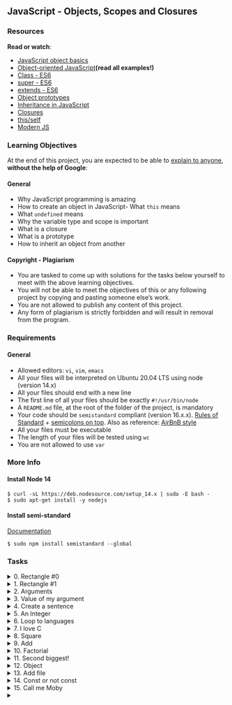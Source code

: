 ## JavaScript - Objects, Scopes and Closures

### Resources

**Read or watch**:

- [JavaScript object basics](https://developer.mozilla.org/en-US/docs/Learn/JavaScript/Objects/Basics)
- [Object-oriented JavaScript](https://developer.mozilla.org/en-US/docs/Learn/JavaScript/Objects/Classes_in_JavaScript)**(read all examples!)**
- [Class - ES6](https://developer.mozilla.org/en-US/docs/Web/JavaScript/Reference/Classes)
- [super - ES6](https://developer.mozilla.org/en-US/docs/Web/JavaScript/Reference/Operators/super)
- [extends - ES6](https://developer.mozilla.org/en-US/docs/Web/JavaScript/Reference/Classes/extends)
- [Object prototypes](https://developer.mozilla.org/en-US/docs/Learn/JavaScript/Objects/Object_prototypes)
- [Inheritance in JavaScript](https://developer.mozilla.org/en-US/docs/Learn/JavaScript/Objects/Classes_in_JavaScript)
- [Closures](https://developer.mozilla.org/en-US/docs/Web/JavaScript/Closures)
- [this/self](https://alistapart.com/article/getoutbindingsituations/)
- [Modern JS](https://github.com/mbeaudru/modern-js-cheatsheet)

### Learning Objectives

At the end of this project, you are expected to be able to [explain to anyone](https://fs.blog/feynman-learning-technique/), **without the help of Google**:

#### General

- Why JavaScript programming is amazing
- How to create an object in JavaScript- What `this` means
- What `undefined` means
- Why the variable type and scope is important
- What is a closure
- What is a prototype
- How to inherit an object from another

#### Copyright - Plagiarism

- You are tasked to come up with solutions for the tasks below yourself to meet with the above learning objectives.
- You will not be able to meet the objectives of this or any following project by copying and pasting someone else’s work.
- You are not allowed to publish any content of this project.
- Any form of plagiarism is strictly forbidden and will result in removal from the program.

### Requirements

#### General

- Allowed editors: `vi`, `vim`, `emacs`
- All your files will be interpreted on Ubuntu 20.04 LTS using node (version 14.x)
- All your files should end with a new line
- The first line of all your files should be exactly `#!/usr/bin/node`
- A `README.md` file, at the root of the folder of the project, is mandatory
- Your code should be `semistandard` compliant (version 16.x.x). [Rules of Standard](https://standardjs.com/rules.html) + [semicolons on top](https://github.com/standard/semistandard). Also as reference: [AirBnB style](https://github.com/airbnb/javascript)
- All your files must be executable
- The length of your files will be tested using `wc`
- You are not allowed to use `var`

### More Info

#### Install Node 14

```shell
$ curl -sL https://deb.nodesource.com/setup_14.x | sudo -E bash -
$ sudo apt-get install -y nodejs
```

#### Install semi-standard

[Documentation](https://github.com/standard/semistandard)

```shell
$ sudo npm install semistandard --global
```

### Tasks
<details>
<summary>0. Rectangle #0</summary>

Write an empty class `Rectangle` that defines a rectangle:

- You must use the `class` notation for defining your class

```shell
guillaume@ubuntu:~/0x13$ cat 0-main.js
#!/usr/bin/node
const Rectangle = require('./0-rectangle');

const r1 = new Rectangle();
console.log(r1);
console.log(r1.constructor);

guillaume@ubuntu:~/0x13$ ./0-main.js
Rectangle {}
[Class: Rectangle]
guillaume@ubuntu:~/0x13$ 
```

***
**Repo:**
- GitHub repository: `alx-higher_level_programming`
- Directory: `0x13-javascript_objects_scopes_closures`
- File: `0-rectangle.js`
</details>

<details>
<summary>1. Rectangle #1</summary>

Write a class `Rectangle` that defines a rectangle:

- You must use the `class` notation for defining your class
- The constructor must take 2 arguments `w` and `h`
- Initialize the instance attribute `width` with the value of `w`
- Initialize the instance attribute `height` with the value of `h`

```shell
guillaume@ubuntu:~/0x13$ cat 1-main.js
#!/usr/bin/node
const Rectangle = require('./1-rectangle');

const r1 = new Rectangle(2, 3);
console.log(r1);
console.log(r1.width);
console.log(r1.height);

const r2 = new Rectangle(2, -3);
console.log(r2);
console.log(r2.width);
console.log(r2.height);

const r3 = new Rectangle(2);
console.log(r3);
console.log(r3.width);
console.log(r3.height);

guillaume@ubuntu:~/0x13$ ./1-main.js
Rectangle { width: 2, height: 3 }
2
3
Rectangle { width: 2, height: -3 }
2
-3
Rectangle { width: 2, height: undefined }
2
undefined
guillaume@ubuntu:~/0x13$
```

***
**Repo:**
- GitHub repository: `alx-higher_level_programming`
- Directory: `0x13-javascript_objects_scopes_closures`
- File: `1-rectangle.js`
</details>

<details>
<summary>2. Arguments</summary>

Write a script that prints a message depending of the number of arguments passed:

- If no arguments are passed to the script, print “No argument”
- If only one argument is passed to the script, print “Argument found”
- Otherwise, print “Arguments found”
- You must use `console.log(...)` to print all output
- You are not allowed to use `var`

Reference: [process.argv](https://nodejs.org/api/process.html#process_process_argv)

```shell
guillaume@ubuntu:~/0x12$ ./2-arguments.js 
No argument
guillaume@ubuntu:~/0x12$ ./2-arguments.js Best
Argument found
guillaume@ubuntu:~/0x12$ ./2-arguments.js Best School
Arguments found
guillaume@ubuntu:~/0x12$ 
```

***
**Repo:**
- GitHub repository: `alx-higher_level_programming`
- Directory: `0x13-javascript_objects_scopes_closures`
- File: `2-arguments.js`
</details>

<details>
<summary>3. Value of my argument</summary>

Write a script that prints the first argument passed to it:

- If no arguments are passed to the script, print “No argument”
- You must use `console.log(...)` to print all output
- You are not allowed to use `var`
- You are not allowed to use `length`

```shell
guillaume@ubuntu:~/0x12$ ./3-value_argument.js 
No argument
guillaume@ubuntu:~/0x12$ ./3-value_argument.js School
School
guillaume@ubuntu:~/0x12$ 
```
***
**Repo:**
- GitHub repository: `alx-higher_level_programming`
- Directory: `0x13-javascript_objects_scopes_closures`
- File: `3-value_argument.js`
</details>

<details>
<summary>4. Create a sentence</summary>

Write a script that prints two arguments passed to it, in the following format: “ is ”

- You must use `console.log(...)` to print all output
- You are not allowed to use `var`

```shell
guillaume@ubuntu:~/0x12$ ./4-concat.js c cool
c is cool
guillaume@ubuntu:~/0x12$ ./4-concat.js c 
c is undefined
guillaume@ubuntu:~/0x12$ ./4-concat.js
undefined is undefined
guillaume@ubuntu:~/0x12$ 
```

***
**Repo:**
- GitHub repository: `alx-higher_level_programming`
- Directory: `0x13-javascript_objects_scopes_closures`
- File: `4-concat.js`
</details>

<details>
<summary>5. An Integer</summary>

Write a script that prints `My number: <first argument converted in integer>` if the first argument can be converted to an integer:

- If the argument can’t be converted to an integer, print “Not a number”
- You must use `console.log(...)` to print all output
- You are not allowed to use `var`
- You are not allowed to use `try/catch`

```shell
guillaume@ubuntu:~/0x12$ ./5-to_integer.js 
Not a number
guillaume@ubuntu:~/0x12$ ./5-to_integer.js 89
My number: 89
guillaume@ubuntu:~/0x12$ ./5-to_integer.js "89"
My number: 89
guillaume@ubuntu:~/0x12$ ./5-to_integer.js 89.89
My number: 89
guillaume@ubuntu:~/0x12$ ./5-to_integer.js School
Not a number
guillaume@ubuntu:~/0x12$ 
```

***
**Repo:**
- GitHub repository: `alx-higher_level_programming`
- Directory: `0x13-javascript_objects_scopes_closures`
- File: `5-to_integer.js`
</details>

<details>
<summary>6. Loop to languages</summary>

Write a script that prints 3 lines: (like `1-multi_languages.js`) but by using an array of string and a loop

- The first line: “C is fun”
- The second line: “Python is cool”
- The third line: “JavaScript is amazing”
- You must use `console.log(...)` to print all output
- You are not allowed to use `var`
- You are not allowed to use any `if/else` statement
- You can use only one `console.log`
- You must use a loop (`while`, `for`, etc.)

```shell
guillaume@ubuntu:~/0x12$ ./6-multi_languages_loop.js 
C is fun
Python is cool
JavaScript is amazing
guillaume@ubuntu:~/0x12$ 
```

***
**Repo:**
- GitHub repository: `alx-higher_level_programming`
- Directory: `0x13-javascript_objects_scopes_closures`
- File: `6-multi_languages_loop.js`
</details>

<details>
<summary>7. I love C</summary>

Write a script that prints `x` times “C is fun”

- Where `x` is the first argument of the script
- If the first argument can’t be converted to an integer, print “Missing number of occurrences”
- You must use `console.log(...)` to print all output
- You are not allowed to use `var`
- You can use only two `console.log`
- You must use a loop (`while`, `for`, etc.)

```shell
guillaume@ubuntu:~/0x12$ ./7-multi_c.js 2
C is fun
C is fun
guillaume@ubuntu:~/0x12$ ./7-multi_c.js 5
C is fun
C is fun
C is fun
C is fun
C is fun
guillaume@ubuntu:~/0x12$ ./7-multi_c.js 
Missing number of occurrences
guillaume@ubuntu:~/0x12$ ./7-multi_c.js -3
guillaume@ubuntu:~/0x12$ 
```

***
**Repo:**
- GitHub repository: `alx-higher_level_programming`
- Directory: `0x13-javascript_objects_scopes_closures`
- File: `7-multi_c.js`
</details>

<details>
<summary>8. Square</summary>

Write a script that prints a square

- The first argument is the size of the square
- If the first argument can’t be converted to an integer, print “Missing size”
- You must use the character `X` to print the square
- You must use `console.log(...)` to print all output
- You are not allowed to use `var`
- You must use a loop (`while`, `for`, etc.)

```shell
guillaume@ubuntu:~/0x12$ ./8-square.js
Missing size
guillaume@ubuntu:~/0x12$ ./8-square.js School
Missing size
guillaume@ubuntu:~/0x12$ ./8-square.js 2
XX
XX
guillaume@ubuntu:~/0x12$ ./8-square.js 6
XXXXXX
XXXXXX
XXXXXX
XXXXXX
XXXXXX
XXXXXX
guillaume@ubuntu:~/0x12$ ./8-square.js -3
guillaume@ubuntu:~/0x12$ 
```

***
**Repo:**
- GitHub repository: `alx-higher_level_programming`
- Directory: `0x13-javascript_objects_scopes_closures`
- File: `8-square.js`
</details>

<details>
<summary>9. Add</summary>

Write a script that prints the addition of 2 integers

- The first argument is the first integer
- The second argument is the second integer
- You have to define a function with this prototype: `function add(a, b)`
- You must use `console.log(...)` to print all output
- You are not allowed to use `var`

```shell
guillaume@ubuntu:~/0x12$ ./9-add.js 
NaN
guillaume@ubuntu:~/0x12$ ./9-add.js 1
NaN
guillaume@ubuntu:~/0x12$ ./9-add.js 1 7
8
guillaume@ubuntu:~/0x12$ ./9-add.js 13 89
102
guillaume@ubuntu:~/0x12$ 
```

***
**Repo:**
- GitHub repository: `alx-higher_level_programming`
- Directory: `0x13-javascript_objects_scopes_closures`
- File: `9-add.js`
</details>

<details>
<summary>10. Factorial</summary>

Write a script that computes and prints a factorial

- The first argument is integer (argument can be cast as integer) used for computing the factorial
- Factorial of `NaN` is `1`
- You must do it recursively
- You must use a function
- You must use `console.log(...)` to print all output
- You are not allowed to use `var`

```shell
guillaume@ubuntu:~/0x12$ ./10-factorial.js 
1
guillaume@ubuntu:~/0x12$ ./10-factorial.js 3
6
guillaume@ubuntu:~/0x12$ ./10-factorial.js 89
1.6507955160908452e+136
guillaume@ubuntu:~/0x12$ ./10-factorial.js 333
Infinity
guillaume@ubuntu:~/0x12$ 
```

***
**Repo:**
- GitHub repository: `alx-higher_level_programming`
- Directory: `0x13-javascript_objects_scopes_closures`
- File: `10-factorial.js`
</details>

<details>
<summary>11. Second biggest!</summary>

Write a script that searches the second biggest integer in the list of arguments.

- You can assume all arguments can be converted to integer
- If no argument passed, print `0`
- If the number of arguments is 1, print `0`
- You must use `console.log(...)` to print all output
- You are not allowed to use `var`

```shell
guillaume@ubuntu:~/0x12$ ./11-second_biggest.js 
0
guillaume@ubuntu:~/0x12$ ./11-second_biggest.js 1
0
guillaume@ubuntu:~/0x12$ ./11-second_biggest.js 4 2 5 3 0 -3
4
guillaume@ubuntu:~/0x12$ 
```

***
**Repo:**
- GitHub repository: `alx-higher_level_programming`
- Directory: `0x13-javascript_objects_scopes_closures`
- File: `11-second_biggest.js`
</details>

<details>
<summary>12. Object</summary>

Update this script to replace the value `12` with `89`:

- You are not allowed to use `var`

```shell
guillaume@ubuntu:~/0x12$ cat 12-object.js
#!/usr/bin/node
const myObject = {
  type: 'object',
  value: 12
};
console.log(myObject);
/*
YOUR CODE HERE
*/
console.log(myObject);

guillaume@ubuntu:~/0x12$ ./12-object.js
{ type: 'object', value: 12 }
{ type: 'object', value: 89 }
guillaume@ubuntu:~/0x12$ 
```

***
**Repo:**
- GitHub repository: `alx-higher_level_programming`
- Directory: `0x13-javascript_objects_scopes_closures`
- File: `12-object.js`
</details>

<details>
<summary>13. Add file</summary>

Write a function that returns the addition of 2 integers.

- The function must be visible from outside
- The name of the function must be `add`
- You are not allowed to use `var`

[Tip](https://51elliot.blogspot.com/2012/01/simple-intro-to-nodejs-module-scope.html)

```shell
guillaume@ubuntu:~/0x12$ cat 13-main.js
#!/usr/bin/node
const add = require('./13-add').add;
console.log(add(3, 5));
guillaume@ubuntu:~/0x12$ ./13-main.js
8
guillaume@ubuntu:~/0x12$ 
```

***
**Repo:**
- GitHub repository: `alx-higher_level_programming`
- Directory: `0x13-javascript_objects_scopes_closures`
- File: `13-add.js`
</details>

<details>
<summary>14. Const or not const</summary>

Write a file that modifies the value of `myVar` to `333`

```shell
guillaume@ubuntu:~/0x12$ cat 100-main.js
#!/usr/bin/node
myVar = 89;
require('./100-let_me_const')
console.log(myVar);
guillaume@ubuntu:~/0x12$ ./100-main.js
333
guillaume@ubuntu:~/0x12$ 
```

![Hell Yeah](hell_yeah.jpeg)

Do you get it? Tweet! Post! Talk about it!

Hint: Scope

**This exercise doesn’t pass `semistandard`** so don’t worry about it.

***
**Repo:**
- GitHub repository: `alx-higher_level_programming`
- Directory: `0x13-javascript_objects_scopes_closures`
- File: `100-let_me_const.js`
</details>

<details>
<summary>15. Call me Moby</summary>

Write a function that executes `x` times a function.

- The function must be visible from outside
- Prototype: `function (x, theFunction)`
- You are not allowed to use `var`

```shell
guillaume@ubuntu:~/0x12$ cat 101-main.js
#!/usr/bin/node
const callMeMoby = require('./101-call_me_moby').callMeMoby;
callMeMoby(3, function () {
  console.log('C is fun');
});
guillaume@ubuntu:~/0x12$ ./101-main.js
C is fun
C is fun
C is fun
guillaume@ubuntu:~/0x12$ 
```

***
**Repo:**
- GitHub repository: `alx-higher_level_programming`
- Directory: `0x13-javascript_objects_scopes_closures`
- File: `101-call_me_moby.js`
</details>


<details>
<summary></summary>

***
**Repo:**
- GitHub repository: `alx-higher_level_programming`
- Directory: `0x13-javascript_objects_scopes_closures`
- File: `0-javascript_is_amazing.js`
</details>
